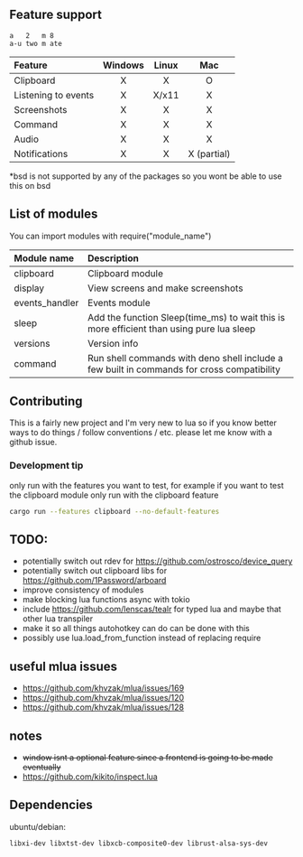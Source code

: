 ## Feature support

```
a   2   m 8
a-u two m ate
```

| Feature             | Windows | Linux |     Mac     |
| :------------------ | :-----: | :---: | :---------: |
| Clipboard           |    X    |   X   |      O      |
| Listening to events |    X    | X/x11 |      X      |
| Screenshots         |    X    |   X   |      X      |
| Command             |    X    |   X   |      X      |
| Audio               |    X    |   X   |      X      |
| Notifications       |    X    |   X   | X (partial) |

\*bsd is not supported by any of the packages so you wont be able to use this on bsd

## List of modules

You can import modules with require("module_name")

| Module name    | Description                                                                                |
| :------------- | :----------------------------------------------------------------------------------------- |
| clipboard      | Clipboard module                                                                           |
| display        | View screens and make screenshots                                                          |
| events_handler | Events module                                                                              |
| sleep          | Add the function Sleep(time_ms) to wait this is more efficient than using pure lua sleep   |
| versions       | Version info                                                                               |
| command        | Run shell commands with deno shell include a few built in commands for cross compatibility |

## Contributing

This is a fairly new project and I'm very new to lua so if you know better ways to do things / follow conventions / etc. please let me know with a github issue.

### Development tip

only run with the features you want to test, for example if you want to test the clipboard module only run with the clipboard feature

```sh
cargo run --features clipboard --no-default-features
```

## TODO:

- potentially switch out rdev for https://github.com/ostrosco/device_query
- potentially switch out clipboard libs for https://github.com/1Password/arboard
- improve consistency of modules
- make blocking lua functions async with tokio
- include https://github.com/lenscas/tealr for typed lua and maybe that other lua transpiler
- make it so all things autohotkey can do can be done with this
- possibly use lua.load_from_function instead of replacing require

## useful mlua issues

- https://github.com/khvzak/mlua/issues/169
- https://github.com/khvzak/mlua/issues/120
- https://github.com/khvzak/mlua/issues/128

## notes

- ~~window isnt a optional feature since a frontend is going to be made eventually~~
- https://github.com/kikito/inspect.lua

## Dependencies

ubuntu/debian:

```sh
libxi-dev libxtst-dev libxcb-composite0-dev librust-alsa-sys-dev
```
